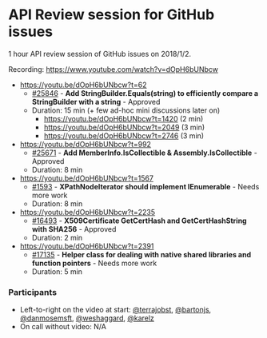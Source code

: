 # API Review session for GitHub issues

1 hour API review session of GitHub issues on 2018/1/2.

Recording: https://www.youtube.com/watch?v=dOpH6bUNbcw

* https://youtu.be/dOpH6bUNbcw?t=62
  * [#25846](https://github.com/dotnet/corefx/issues/25846) - **Add StringBuilder.Equals(string) to efficiently compare a StringBuilder with a string** - Approved
  * Duration: 15 min (+ few ad-hoc mini discussions later on)
    * https://youtu.be/dOpH6bUNbcw?t=1420 (2 min)
    * https://youtu.be/dOpH6bUNbcw?t=2049 (3 min)
    * https://youtu.be/dOpH6bUNbcw?t=2746 (3 min)
* https://youtu.be/dOpH6bUNbcw?t=992
  * [#25671](https://github.com/dotnet/corefx/issues/25671) - **Add MemberInfo.IsCollectible & Assembly.IsCollectible** - Approved
  * Duration: 8 min
* https://youtu.be/dOpH6bUNbcw?t=1567
  * [#1593](https://github.com/dotnet/corefx/issues/1593) - **XPathNodeIterator should implement IEnumerable<XPathNavigator>** - Needs more work
  * Duration: 8 min
* https://youtu.be/dOpH6bUNbcw?t=2235
  * [#16493](https://github.com/dotnet/corefx/issues/16493) - **X509Certificate GetCertHash and GetCertHashString with SHA256** - Approved
  * Duration: 2 min
* https://youtu.be/dOpH6bUNbcw?t=2391
  * [#17135](https://github.com/dotnet/corefx/issues/17135) - **Helper class for dealing with native shared libraries and function pointers** - Needs more work
  * Duration: 5 min


### Participants

  * Left-to-right on the video at start: [@terrajobst](https://github.com/terrajobst), [@bartonjs](https://github.com/bartonjs), [@danmosemsft](https://github.com/danmosemsft), [@weshaggard](https://github.com/weshaggard), [@karelz](https://github.com/karelz)
  * On call without video: N/A
